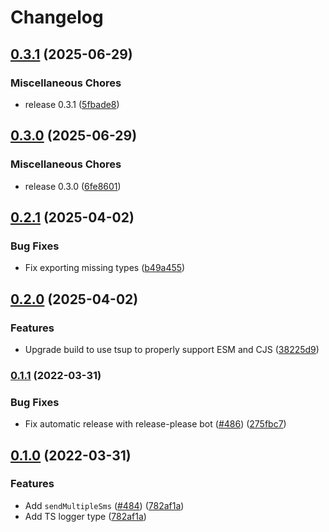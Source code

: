 # Changelog

## [0.3.1](https://github.com/yorch/simple-sms-sender/compare/v0.3.0...v0.3.1) (2025-06-29)


### Miscellaneous Chores

* release 0.3.1 ([5fbade8](https://github.com/yorch/simple-sms-sender/commit/5fbade84d76b4ac193aadda3c6b35d615bc9f71d))

## [0.3.0](https://github.com/yorch/simple-sms-sender/compare/v0.2.1...v0.3.0) (2025-06-29)


### Miscellaneous Chores

* release 0.3.0 ([6fe8601](https://github.com/yorch/simple-sms-sender/commit/6fe86014c4b95ca93c5fcf3a8efc5b09c85733bb))

## [0.2.1](https://github.com/yorch/simple-sms-sender/compare/v0.2.0...v0.2.1) (2025-04-02)

### Bug Fixes

* Fix exporting missing types ([b49a455](https://github.com/yorch/simple-sms-sender/commit/b49a45560d9a3a84f303256e603e49905c414a9e))

## [0.2.0](https://github.com/yorch/simple-sms-sender/compare/v0.1.1...v0.2.0) (2025-04-02)

### Features

* Upgrade build to use tsup to properly support ESM and CJS ([38225d9](https://github.com/yorch/simple-sms-sender/commit/38225d9a0ac0f41127dad87e54adb8b0cfbc9540))

### [0.1.1](https://github.com/yorch/simple-sms-sender/compare/v0.1.0...v0.1.1) (2022-03-31)

### Bug Fixes

* Fix automatic release with release-please bot ([#486](https://github.com/yorch/simple-sms-sender/issues/486)) ([275fbc7](https://github.com/yorch/simple-sms-sender/commit/275fbc769f4836411881000c4e77d742ff051ad4))

## [0.1.0](https://github.com/yorch/simple-sms-sender/compare/v0.0.5...v0.1.0) (2022-03-31)

### Features

* Add `sendMultipleSms` ([#484](https://github.com/yorch/simple-sms-sender/issues/484)) ([782af1a](https://github.com/yorch/simple-sms-sender/commit/782af1aa1ae0d232914a35674190728d299417d5))
* Add TS logger type ([782af1a](https://github.com/yorch/simple-sms-sender/commit/782af1aa1ae0d232914a35674190728d299417d5))
